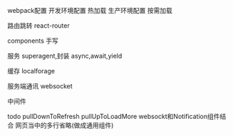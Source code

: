 webpack配置
  开发环境配置
    热加载
  生产环境配置
    按需加载

路由跳转
  react-router

components
  手写

服务
  superagent,封装
  async,await,yield

缓存
  localforage

服务端通讯
  websocket

中间件


todo
  pullDownToRefresh
  pullUpToLoadMore
  websockt和Notification组件结合
  网页当中的多行省略(做成通用组件)



